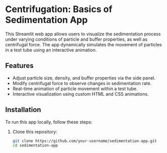 # Centrifugation: Basics of Sedimentation App

This Streamlit web app allows users to visualize the sedimentation process under varying conditions of particle and buffer properties, as well as centrifugal force. The app dynamically simulates the movement of particles in a test tube using an interactive animation.

## Features
- Adjust particle size, density, and buffer properties via the side panel.
- Modify centrifugal force to observe changes in sedimentation rate.
- Real-time animation of particle movement within a test tube.
- Interactive visualization using custom HTML and CSS animations.

## Installation

To run this app locally, follow these steps:

1. Clone this repository:
   ```sh
   git clone https://github.com/your-username/sedimentation-app.git
   cd sedimentation-app
